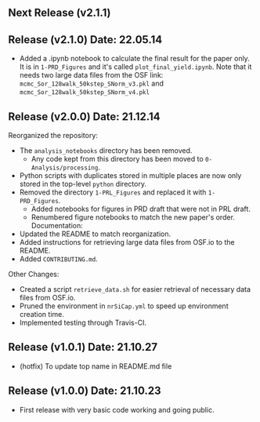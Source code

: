 ## Next Release (v2.1.1)

## Release (v2.1.0) Date: 22.05.14

* Added a .ipynb notebook to calculate the final result for the paper only. It is in
  `1-PRD_Figures` and it's called `plot_final_yield.ipynb`. Note that it needs two large data
files from the OSF link: `mcmc_Sor_128walk_50kstep_SNorm_v3.pkl` and `mcmc_Sor_128walk_50kstep_SNorm_v4.pkl`

## Release (v2.0.0) Date: 21.12.14

Reorganized the repository:
* The `analysis_notebooks` directory has been removed. 
	* Any code kept from this directory has been moved to `0-Analysis/processing`.
* Python scripts with duplicates stored in multiple places are now only stored in the top-level `python` directory.
* Removed the directory `1-PRL_Figures` and replaced it with `1-PRD_Figures`.
	* Added notebooks for figures in PRD draft that were not in PRL draft.
	* Renumbered figure notebooks to match the new paper's order.
Documentation:
* Updated the README to match reorganization.
* Added instructions for retrieving large data files from OSF.io to the README.
* Added `CONTRIBUTING.md`.

Other Changes:
* Created a script `retrieve_data.sh` for easier retrieval of necessary data files from OSF.io.
* Pruned the environment in `nrSiCap.yml` to speed up environment creation time.
* Implemented testing through Travis-CI.



## Release (v1.0.1) Date: 21.10.27

* (hotfix) To update top name in README.md file

## Release (v1.0.0) Date: 21.10.23

* First release with very basic code working and going public. 
